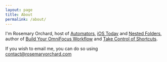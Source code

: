```yaml
---
layout: page
title: About
permalink: /about/
---
```


I'm Rosemary Orchard, host of [Automators](https://relay.fm/automators), [iOS Today](https://twit.tv/ios) and [Nested Folders](https://nestedfolderspodcast.com), author of [Build Your OmniFocus Workflow](https://omnifocusbook.com) and [Take Control of Shortcuts](https://www.takecontrolbooks.com/shortcuts/).

If you wish to email me, you can do so using [contact@rosemaryorchard.com](mailto:contact@rosemaryorchard.com)